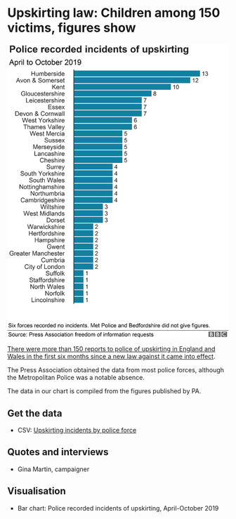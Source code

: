 # Upskirting law: Children among 150 victims, figures show

![](https://raw.githubusercontent.com/BBC-Data-Unit/upskirting/master/upskirting-nc.png)

[There were more than 150 reports to police of upskirting in England and Wales in the first six months since a new law against it came into effect](https://www.bbc.co.uk/news/uk-england-51061749).

The Press Association obtained the data from most police forces, although the Metropolitan Police was a notable absence.

The data in our chart is compiled from the figures published by PA.

## Get the data

* CSV: [Upskirting incidents by police force](https://github.com/BBC-Data-Unit/upskirting/blob/master/upskirting.csv)

## Quotes and interviews 

* Gina Martin, campaigner

## Visualisation

* Bar chart: Police recorded incidents of upskirting, April-October 2019

